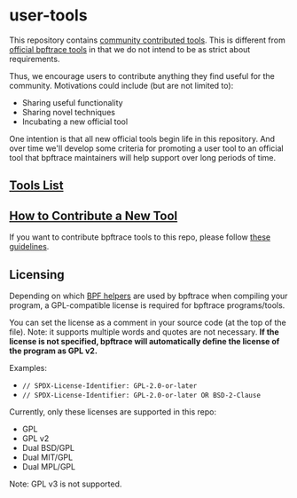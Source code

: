 # user-tools

This repository contains [community contributed tools](TOOLS.md). This is different from
[official bpftrace tools][0] in that we do not intend to be as strict about
requirements.

Thus, we encourage users to contribute anything they find useful for the
community. Motivations could include (but are not limited to):

* Sharing useful functionality
* Sharing novel techniques
* Incubating a new official tool

One intention is that all new official tools begin life in this repository. And
over time we'll develop some criteria for promoting a user tool to an official
tool that bpftrace maintainers will help support over long periods of time.

[0]: https://github.com/bpftrace/bpftrace/blob/master/CONTRIBUTING-TOOLS.md

## [Tools List](TOOLS.md)

## [How to Contribute a New Tool](CONTRIBUTING.md)

If you want to contribute bpftrace tools to this repo, please follow 
[these guidelines](CONTRIBUTING.md).

## Licensing

Depending on which [BPF helpers](kernel-versions.md#helpers) are used by 
bpftrace when compiling your program, a GPL-compatible license is required for 
bpftrace programs/tools.

You can set the license as a comment in your source code (at the top of the 
file). Note: it supports multiple words and quotes are not necessary. **If the 
license is not specified, bpftrace will automatically define the license of the 
program as GPL v2.**

Examples:

- `// SPDX-License-Identifier: GPL-2.0-or-later`
- `// SPDX-License-Identifier: GPL-2.0-or-later OR BSD-2-Clause`

Currently, only these licenses are supported in this repo:

- GPL
- GPL v2
- Dual BSD/GPL
- Dual MIT/GPL
- Dual MPL/GPL

Note: GPL v3 is not supported.